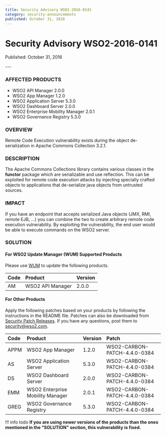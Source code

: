 ```yaml
---
title: Security Advisory WSO2-2016-0141
category: security-announcements
published: October 31, 2016
---
```


# Security Advisory WSO2-2016-0141

<p class="doc-info">Published: October 31, 2016</p>
---

### AFFECTED PRODUCTS
* WSO2 API Manager 2.0.0
* WSO2 App Manager 1.2.0
* WSO2 Application Server 5.3.0
* WSO2 Dashboard Server 2.0.0
* WSO2 Enterprise Mobility Manager 2.0.1
* WSO2 Governance Registry 5.3.0


### OVERVIEW
Remote Code Execution vulnerability exists during the object de-serialization in Apache Commons Collection 3.2.1.


### DESCRIPTION
The Apache Commons Collections library contains various classes in the **functor** package which are serializable and use reflection. This can be exploited for remote code execution attacks by injecting specially crafted objects to applications that de-serialize java objects from untrusted sources.


### IMPACT
If you have an endpoint that accepts serialized Java objects (JMX, RMI, remote EJB, ...) you can combine the two to create arbitrary remote code execution vulnerability. By exploiting the vulnerability, the end user would be able to execute commands on the WSO2 server.


### SOLUTION

#### For WSO2 Update Manager (WUM) Supported Products
Please use [WUM](https://wso2.com/updates/wum/) to update the following products.


| **Code** | **Product** | **Version** |
| :--- | :------ | :------ |
| AM | WSO2 API Manager | 2.0.0 |


#### For Other Products
Apply the following patches based on your products by following the instructions in the README file. Patches can also be downloaded from [Security Patch Releases](https://wso2.com/security-patch-releases/). If you have any questions, post them to <security@wso2.com>.


| **Code** | **Product** | **Version** | **Patch** |
| :--- | :------ | :------ | :---- |
| APPM | WSO2 App Manager | 1.2.0 | WSO2-CARBON-PATCH-4.4.0-0384 |
| AS | WSO2 Application Server | 5.3.0 | WSO2-CARBON-PATCH-4.4.0-0384 |
| DS | WSO2 Dashboard Server | 2.0.0 | WSO2-CARBON-PATCH-4.4.0-0384 |
| EMM | WSO2 Enterprise Mobility Manager | 2.0.1 | WSO2-CARBON-PATCH-4.4.0-0384 |
| GREG | WSO2 Governance Registry | 5.3.0 | WSO2-CARBON-PATCH-4.4.0-0384 |


!!! info todo
    **If you are using newer versions of the products than the ones mentioned in the "SOLUTION" section, this vulnerability is fixed.**

